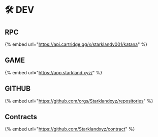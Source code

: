 # 🛠 DEV

## RPC

{% embed url="https://api.cartridge.gg/x/starklandv001/katana" %}

## GAME

{% embed url="https://app.starkland.xyz/" %}

## GITHUB

{% embed url="https://github.com/orgs/Starklandxyz/repositories" %}

## Contracts

{% embed url="https://github.com/Starklandxyz/contract" %}
